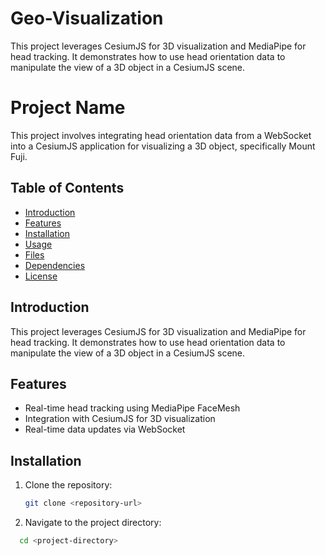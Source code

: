 # Geo-Visualization
This project leverages CesiumJS for 3D visualization and MediaPipe for head tracking. It demonstrates how to use head orientation data to manipulate the view of a 3D object in a CesiumJS scene.

# Project Name

This project involves integrating head orientation data from a WebSocket into a CesiumJS application for visualizing a 3D object, specifically Mount Fuji.

## Table of Contents
- [Introduction](#introduction)
- [Features](#features)
- [Installation](#installation)
- [Usage](#usage)
- [Files](#files)
- [Dependencies](#dependencies)
- [License](#license)

## Introduction
This project leverages CesiumJS for 3D visualization and MediaPipe for head tracking. It demonstrates how to use head orientation data to manipulate the view of a 3D object in a CesiumJS scene.

## Features
- Real-time head tracking using MediaPipe FaceMesh
- Integration with CesiumJS for 3D visualization
- Real-time data updates via WebSocket

## Installation
1. Clone the repository:
   ```sh
   git clone <repository-url>
   
2. Navigate to the project directory:
 ```sh
   cd <project-directory>

   
